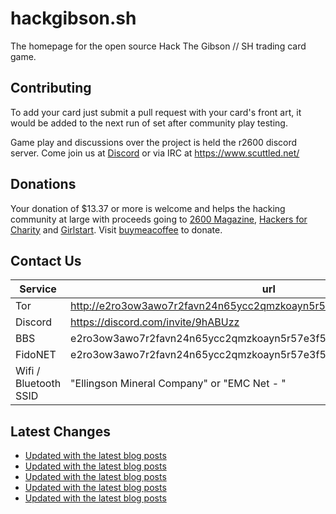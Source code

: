 # hackgibson.sh
The homepage for the open source Hack The Gibson // SH trading card game.


## Contributing

To add your card just submit a pull request with your card's front art, it would be added to the next run of set after community play testing.

Game play and discussions over the project is held the r2600 discord server. Come join us at [Discord](https://discord.com/invite/9hABUzz) or via IRC at https://www.scuttled.net/


## Donations

Your donation of $13.37 or more is welcome and helps the hacking community at large with proceeds going to [2600 Magazine](https://2600.com/), [Hackers for Charity](https://hackersforcharity.org) and [Girlstart](https://girlstart.org).  Visit [buymeacoffee](https://www.buymeacoffee.com/hackgibson.sh) to donate.


## Contact Us

Service | url
-|-
Tor | http://e2ro3ow3awo7r2favn24n65ycc2qmzkoayn5r57e3f56nvjwdcgg32ad.onion
Discord | https://discord.com/invite/9hABUzz
BBS | e2ro3ow3awo7r2favn24n65ycc2qmzkoayn5r57e3f56nvjwdcgg32ad.onion:23
FidoNET | e2ro3ow3awo7r2favn24n65ycc2qmzkoayn5r57e3f56nvjwdcgg32ad.onion:24554
Wifi / Bluetooth SSID | "Ellingson Mineral Company" or "EMC Net - <fidonet address>"

## Latest Changes
<!-- BLOG-POST-LIST:START -->
- [Updated with the latest blog posts](https://github.com/DFW2600/hackgibson.sh/commit/978b94f7c04d8057e5018c7394f23d314129a0e5)
- [Updated with the latest blog posts](https://github.com/DFW2600/hackgibson.sh/commit/0b2ed4dc395504886207896522e6c137e55b3292)
- [Updated with the latest blog posts](https://github.com/DFW2600/hackgibson.sh/commit/5cf6fa379590d2e64ccf12288786d6490d27c091)
- [Updated with the latest blog posts](https://github.com/DFW2600/hackgibson.sh/commit/c24310e77cd3585a0e9257b2fa3c190f10f1e7db)
- [Updated with the latest blog posts](https://github.com/DFW2600/hackgibson.sh/commit/f6fe2f9c36f40f966f2e743563cc69a56dc7e522)
<!-- BLOG-POST-LIST:END -->
